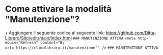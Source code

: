 # Come attivare la modalità "Manutenzione"?

• Aggiungere il seguente codice al seguente link: https://github.com/Ditta-Libraro/Sito/edit/main/index.html
`### MANUTENZIONE ATTIVA`
`<meta http-equiv="Refresh" content="0; url='https://climalibraro.it/manutenzione'" />`
`### MANUTENZIONE ATTIVA`
